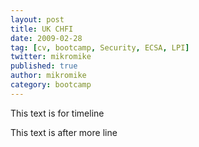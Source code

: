 ```yaml
---
layout: post
title: UK CHFI
date: 2009-02-28
tag: [cv, bootcamp, Security, ECSA, LPI]
twitter: mikromike
published: true
author: mikromike
category: bootcamp
---
```

This text is for timeline

<!--more-->
This text is after more line
